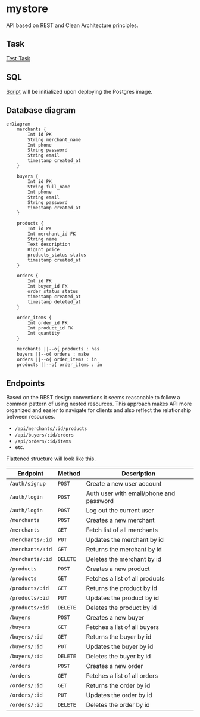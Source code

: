 # mystore

API based on REST and Clean Architecture principles.

## Task

[Test-Task](TT.md)

## SQL

[Script](./sql/init_schema.sql) will be initialized upon deploying the Postgres image.

## Database diagram

```mermaid
erDiagram
    merchants {
        Int id PK
        String merchant_name
        Int phone
        String password
        String email
        timestamp created_at
    }

    buyers {
        Int id PK
        String full_name
        Int phone
        String email
        String password
        timestamp created_at
    }

    products {
        Int id PK
        Int merchant_id FK
        String name
        Text description
        BigInt price
        products_status status
        timestamp created_at
    }

    orders {
        Int id PK
        Int buyer_id FK
        order_status status
        timestamp created_at
        timestamp deleted_at
    }

    order_items {
        Int order_id FK
        Int product_id FK
        Int quantity
    }

    merchants ||--o{ products : has
    buyers ||--o{ orders : make
    orders ||--o{ order_items : in 
    products ||--o{ order_items : in
```

## Endpoints

Based on the REST design conventions it seems reasonable to follow a common pattern of using nested resources.
This approach makes API more organized and easier to navigate for clients and also reflect the relationship between
resources.

- `/api/merchants/:id/products`
- `/api/buyers/:id/orders`
- `/api/orders/:id/items`
- etc.

Flattened structure will look like this.

| Endpoint         | Method   | Description                             |
|------------------|----------|-----------------------------------------|
| `/auth/signup`   | `POST`   | Create a new user account               |
| `/auth/login`    | `POST`   | Auth user with email/phone and password |
| `/auth/login`    | `POST`   | Log out the current user                |
| `/merchants`     | `POST`   | Creates a new merchant                  |
| `/merchants`     | `GET`    | Fetch list of all merchants             |
| `/merchants/:id` | `PUT`    | Updates the merchant by id              |
| `/merchants/:id` | `GET`    | Returns the merchant by id              |
| `/merchants/:id` | `DELETE` | Deletes the merchant by id              |
| `/products`      | `POST`   | Creates a new product                   |
| `/products`      | `GET`    | Fetches a list of all products          |
| `/products/:id`  | `GET`    | Returns the product by id               |
| `/products/:id`  | `PUT`    | Updates the product by id               |
| `/products/:id`  | `DELETE` | Deletes the product by id               |
| `/buyers`        | `POST`   | Creates a new buyer                     |
| `/buyers`        | `GET`    | Fetches a list of all buyers            |
| `/buyers/:id`    | `GET`    | Returns the buyer by id                 |
| `/buyers/:id`    | `PUT`    | Updates the buyer by id                 |
| `/buyers/:id`    | `DELETE` | Deletes the buyer by id                 |
| `/orders`        | `POST`   | Creates a new order                     |
| `/orders`        | `GET`    | Fetches a list of all orders            |
| `/orders/:id`    | `GET`    | Returns the order by id                 |
| `/orders/:id`    | `PUT`    | Updates the order by id                 |
| `/orders/:id`    | `DELETE` | Deletes the order by id                 |


